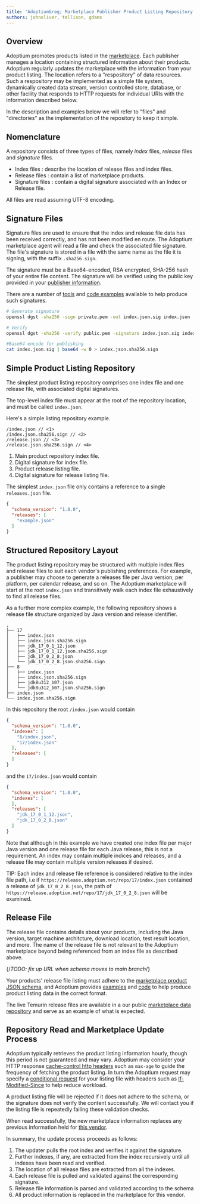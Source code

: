 ```yaml
---
title: 'Adoptium&reg; Marketplace Publisher Product Listing Repository'
authors: johnoliver, tellison, gdams
---
```


## Overview

Adoptium promotes products listed in the [marketplace](/marketplace). Each publisher manages a location containing structured information about their products. Adoptium regularly updates the marketplace with the information from your product listing. The location refers to a "respository" of data resources. Such a respository may be implemented as a simple file system, dynamically created data stream, version controlled store, database, or other facility that responds to HTTP requests for individual URIs with the information described below.

In the description and examples below we will refer to "files" and "directories" as the implementation of the repository to keep it simple.

## Nomenclature

A repository consists of three types of files, namely *index* files, *release* files and *signature* files.

* Index files : describe the location of release files and index files.
* Release files : contain a list of marketplace products.
* Signature files : contain a digital signature associated with an Index or Release file.

All files are read assuming UTF-8 encoding.

## Signature Files

Signature files are used to ensure that the index and release file data has been received correctly, and has not been modified en route. The Adoptium marketplace agent will read a file and check the associated file signature. The file's signature is stored in a file with the same name as the file it is signing, with the suffix `.sha256.sign`.

The signature must be a Base64-encoded, RSA encrypted, SHA-256 hash of your entire file content. The signature will be verified using the public key provided in your [publisher information](/docs/marketplace-guide#providing-publisher-information).

There are a number of [tools](https://opensource.com/article/19/6/cryptography-basics-openssl-part-2) and [code examples](https://www.baeldung.com/java-digital-signature) available to help produce such signatures.

<Collapsible title='Generating, verifying, and encoding a signature usings OpenSSL'>

```bash
# Generate signature
openssl dgst -sha256 -sign private.pem -out index.json.sig index.json

# Verify
openssl dgst -sha256 -verify public.pem -signature index.json.sig index.json

#Base64 encode for publishing
cat index.json.sig | base64 -w 0 > index.json.sha256.sign
```

</Collapsible>

## Simple Product Listing Repository

The simplest product listing repository comprises one index file and one release file, with associated digital signatures.

The top-level index file must appear at the root of the repository location, and must be called `index.json`.

Here's a simple listing repository example.

```output
/index.json // <1>
/index.json.sha256.sign // <2>
/release.json // <3>
/release.json.sha256.sign // <4>
```

1. Main product repository index file.
1. Digital signature for index file.
1. Product release listing file.
1. Digital signature for release listing file.

The simplest `index.json` file only contains a reference to a single `releases.json` file.

```json
{
  "schema_version": "1.0.0",
  "releases": [
    "example.json"
  ]
}
```

## Structured Repository Layout

The product listing repository may be structured with multiple index files and release files to suit each vendor's publishing preferences.  For example, a publisher may choose to generate a releases file per Java version, per platform, per calendar release, and so on. The Adoptium marketplace will start at the root `index.json` and transitively walk each index file exhaustively to find all release files.

As a further more complex example, the following repository shows a release file structure organized by Java version and release identifier.

```tree
.
├── 17
│   ├── index.json
│   ├── index.json.sha256.sign
│   ├── jdk_17_0_1_12.json
│   ├── jdk_17_0_1_12.json.sha256.sign
│   ├── jdk_17_0_2_8.json
│   └── jdk_17_0_2_8.json.sha256.sign
├── 8
│   ├── index.json
│   ├── index.json.sha256.sign
│   ├── jdk8u312_b07.json
│   └── jdk8u312_b07.json.sha256.sign
├── index.json
└── index.json.sha256.sign
```

In this repository the root `/index.json` would contain

```json
{
  "schema_version": "1.0.0",
  "indexes": [
    "8/index.json",
    "17/index.json"
  ],
  "releases": [
  ]
}
```

and the `17/index.json` would contain

```json
{
  "schema_version": "1.0.0",
  "indexes": [
  ],
  "releases": [
    "jdk_17_0_1_12.json",
    "jdk_17_0_2_8.json"
  ]
}
```

Note that although in this example we have created one index file per major Java version and one release file for each Java release, this is not a requirement. An index may contain multiple indices and releases, and a release file may contain multiple version releases if desired.

TIP: Each index and release file reference is considered relative to the index file path, i.e if `https://release.adoptium.net/repo/17/index.json` contained a release of `jdk_17_0_2_8.json`, the path of `https://release.adoptium.net/repo/17/jdk_17_0_2_8.json` will be examined.

## Release File

The release file contains details about your products, including the Java version, target machine architcture, download location, test result location, and more. The name of the release file is not relevant to the Adoptium marketplace beyond being referenced from an index file as described above.

{/*TODO: fix up URL when schema moves to main branch*/}

Your products' release file listing must adhere to the
[marketplace product JSON schema](https://github.com/adoptium/api.adoptium.net/tree/marketplace/marketplace), and Adoptium provides [examples](https://github.com/adoptium/api.adoptium.net/blob/marketplace/marketplace/adoptium-marketplace-schema-tests/src/test/resources/net/adoptium/marketplace/schema/) and
[code](https://github.com/adoptium/api.adoptium.net/tree/marketplace/marketplace/adoptium-marketplace-schema) to help produce product listing data in the correct format.

The live Temurin release files are available in a our public [marketplace data repository](https://github.com/adoptium/marketplace-data) and serve as an example of what is expected.

## Repository Read and Marketplace Update Process

Adoptium typically retrieves the product listing information hourly, though this period is not guaranteed and may vary. Adoptium may consider your HTTP response [cache-control http headers](https://developer.mozilla.org/en-US/docs/Web/HTTP/Headers/Cache-Control) such as `max-age` to guide the frequency of fetching the product listing. In turn the Adoptium request may specify a [conditional request](https://developer.mozilla.org/en-US/docs/Web/HTTP/Conditional_requests) for your listing file with headers such as [If-Modified-Since](https://developer.mozilla.org/en-US/docs/Web/HTTP/Headers/If-Modified-Since) to help reduce workload.

A product listing file will be rejected if it does not adhere to the schema, or the signature does not verify the content successfully. We will contact you if the listing file is repeatedly failing these validation checks.

When read successfully, the new marketplace information replaces any previous information held for [this vendor](/docs/marketplace-guide#providing-publisher-information).

In summary, the update process proceeds as follows:

1. The updater pulls the root index and verifies it against the signature.
1. Further indexes, if any, are extracted from the index recursively until all indexes have been read and verified.
1. The location of all release files are extracted from all the indexes.
1. Each release file is pulled and validated against the corresponding signature.
1. Release file information is parsed and validated according to the schema
1. All product information is replaced in the marketplace for this vendor.
